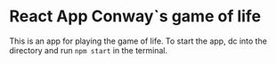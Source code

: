# React App Conway`s game of life
This is an app for playing the game of life. To start the app, dc into the directory and run `npm start` in the terminal.